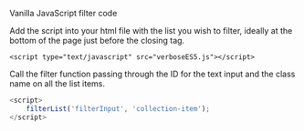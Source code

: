 Vanilla JavaScript filter code

Add the script into your html file with the list you wish to filter, ideally at the bottom of the page just before the closing </body> tag.
```
<script type="text/javascript" src="verboseES5.js"></script>
```

Call the filter function passing through the ID for the text input and the class name on all the list items.

```javascript
<script>
    filterList('filterInput', 'collection-item');
</script>
```